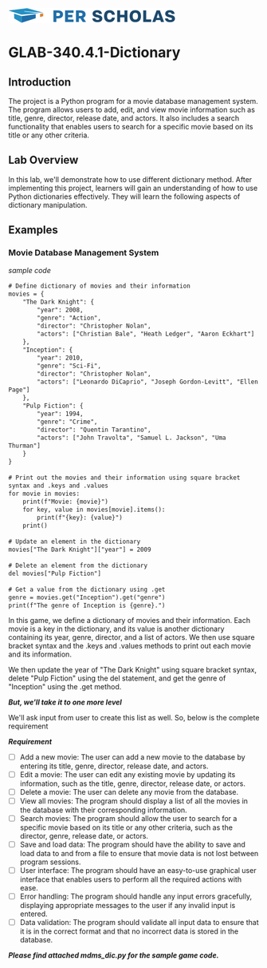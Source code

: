 [![Per Scholas](per_scholas_logo.png)](https://www.perscholas.org) 

# GLAB-340.4.1-Dictionary

## Introduction
The project is a Python program for a movie database management system. The program allows users to add, edit, and view movie information such as title, genre, director, release date, and actors. It also includes a search functionality that enables users to search for a specific movie based on its title or any other criteria.

## Lab Overview
In this lab, we'll demonstrate how to use different dictionary method. After implementing this project, learners will gain an understanding of how to use Python dictionaries effectively. They will learn the following aspects of dictionary manipulation.

## Examples

### Movie Database Management System

*sample code*

```
# Define dictionary of movies and their information
movies = {
    "The Dark Knight": {
        "year": 2008,
        "genre": "Action",
        "director": "Christopher Nolan",
        "actors": ["Christian Bale", "Heath Ledger", "Aaron Eckhart"]
    },
    "Inception": {
        "year": 2010,
        "genre": "Sci-Fi",
        "director": "Christopher Nolan",
        "actors": ["Leonardo DiCaprio", "Joseph Gordon-Levitt", "Ellen Page"]
    },
    "Pulp Fiction": {
        "year": 1994,
        "genre": "Crime",
        "director": "Quentin Tarantino",
        "actors": ["John Travolta", "Samuel L. Jackson", "Uma Thurman"]
    }
}

# Print out the movies and their information using square bracket syntax and .keys and .values
for movie in movies:
    print(f"Movie: {movie}")
    for key, value in movies[movie].items():
        print(f"{key}: {value}")
    print()

# Update an element in the dictionary
movies["The Dark Knight"]["year"] = 2009

# Delete an element from the dictionary
del movies["Pulp Fiction"]

# Get a value from the dictionary using .get
genre = movies.get("Inception").get("genre")
print(f"The genre of Inception is {genre}.")

```
In this game, we define a dictionary of movies and their information. Each movie is a key in the dictionary, and its value is another dictionary containing its year, genre, director, and a list of actors. We then use square bracket syntax and the .keys and .values methods to print out each movie and its information.

We then update the year of "The Dark Knight" using square bracket syntax, delete "Pulp Fiction" using the del statement, and get the genre of "Inception" using the .get method.

***But, we'll take it to one more level***

We'll ask input from user to create this list as well. So, below is the complete requirement

***Requirement***

- [ ] Add a new movie: The user can add a new movie to the database by entering its title, genre, director, release date, and actors.
- [ ] Edit a movie: The user can edit any existing movie by updating its information, such as the title, genre, director, release date, or actors.
- [ ] Delete a movie: The user can delete any movie from the database.
- [ ] View all movies: The program should display a list of all the movies in the database with their corresponding information.
- [ ] Search movies: The program should allow the user to search for a specific movie based on its title or any other criteria, such as the director, genre, release date, or actors.
- [ ] Save and load data: The program should have the ability to save and load data to and from a file to ensure that movie data is not lost between program sessions.
- [ ] User interface: The program should have an easy-to-use graphical user interface that enables users to perform all the required actions with ease.
- [ ] Error handling: The program should handle any input errors gracefully, displaying appropriate messages to the user if any invalid input is entered.
- [ ] Data validation: The program should validate all input data to ensure that it is in the correct format and that no incorrect data is stored in the database.

***Please find attached mdms_dic.py for the sample game code.***
